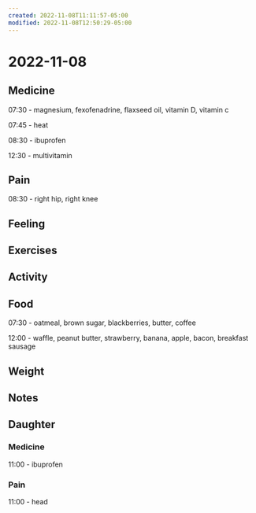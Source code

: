 ```yaml
---
created: 2022-11-08T11:11:57-05:00
modified: 2022-11-08T12:50:29-05:00
---
```


# 2022-11-08

## Medicine

07:30 - magnesium, fexofenadrine, flaxseed oil, vitamin D, vitamin c

07:45 - heat

08:30 - ibuprofen 

12:30 - multivitamin 

## Pain

08:30 - right hip, right knee

## Feeling


## Exercises


## Activity


## Food

07:30 - oatmeal, brown sugar, blackberries, butter, coffee

12:00 - waffle, peanut butter, strawberry, banana, apple, bacon, breakfast sausage 

## Weight


## Notes

## Daughter

### Medicine

11:00 - ibuprofen 

### Pain

11:00 - head
